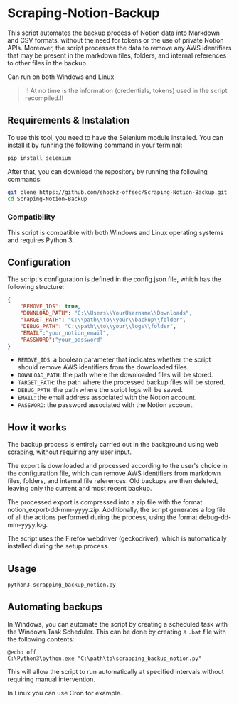 # Scraping-Notion-Backup
This script automates the backup process of Notion data into Markdown and CSV formats, without the need for tokens or the use of private Notion APIs. 
Moreover, the script processes the data to remove any AWS identifiers that may be present in the markdown files, folders, and internal references to other files in the backup.

Can run on both Windows and Linux

> !! At no time is the information (credentials, tokens) used in the script recompiled.!!

## Requirements & Instalation

To use this tool, you need to have the Selenium module installed. You can install it by running the following command in your terminal:

```bash
pip install selenium
```

After that, you can download the repository by running the following commands:

```bash
git clone https://github.com/shockz-offsec/Scraping-Notion-Backup.git
cd Scraping-Notion-Backup
```

### Compatibility

This script is compatible with both Windows and Linux operating systems and requires Python 3.

## Configuration

The script's configuration is defined in the config.json file, which has the following structure:

```json
{
    "REMOVE_IDS": true,
    "DOWNLOAD_PATH": "C:\\Users\\YourUsername\\Downloads",
    "TARGET_PATH": "C:\\path\\to\\your\\backup\\folder",
    "DEBUG_PATH": "C:\\path\\to\\your\\logs\\folder",
    "EMAIL":"your_notion_email",
    "PASSWORD":"your_password"
}
```

* `REMOVE_IDS`: a boolean parameter that indicates whether the script should remove AWS identifiers from the downloaded files.
* `DOWNLOAD_PATH`: the path where the downloaded files will be stored.
* `TARGET_PATH`: the path where the processed backup files will be stored.
* `DEBUG_PATH`: the path where the script logs will be saved.
* `EMAIL`: the email address associated with the Notion account.
* `PASSWORD`: the password associated with the Notion account.

## How it works

The backup process is entirely carried out in the background using web scraping, without requiring any user input. 

The export is downloaded and processed according to the user's choice in the configuration file, which can remove AWS identifiers from markdown files, folders, and internal file references. Old backups are then deleted, leaving only the current and most recent backup. 

The processed export is compressed into a zip file with the format notion_export-dd-mm-yyyy.zip. Additionally, the script generates a log file of all the actions performed during the process, using the format debug-dd-mm-yyyy.log.

The script uses the Firefox webdriver (geckodriver), which is automatically installed during the setup process.

## Usage

```bash
python3 scrapping_backup_notion.py
```

## Automating backups

In Windows, you can automate the script by creating a scheduled task with the Windows Task Scheduler. This can be done by creating a `.bat` file with the following contents:

```batch
@echo off
C:\Python3\python.exe "C:\path\to\scrapping_backup_notion.py"
```
This will allow the script to run automatically at specified intervals without requiring manual intervention.

In Linux you can use Cron for example.
